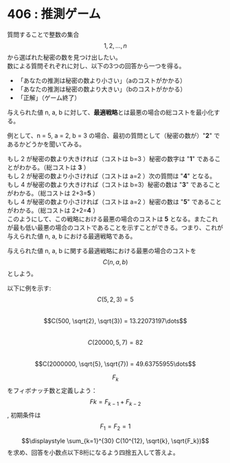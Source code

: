 # 406 : 推測ゲーム

質問することで整数の集合$${1, 2, \dots, n}$$から選ばれた秘密の数を見つけ出したい。\
数による質問それぞれに対し、以下の3つの回答から一つを得る。

* 「あなたの推測は秘密の数より小さい」（aのコストがかかる）
* 「あなたの推測は秘密の数より大きい」（bのコストがかかる）
* 「正解」（ゲーム終了）

与えられた値 n, a, b に対して、**最適戦略**とは最悪の場合の総コストを最小化する。

例として、n = 5, a = 2, b = 3 の場合、最初の質問として（秘密の数が）"**2**" であるかどうかを聞いてみる。

もし 2 が秘密の数より大きければ（コストは b=3 ）秘密の数字は "**1**" であることがわかる。（総コストは **3** ）\
もし 2 が秘密の数より小さければ（コストは a=2 ）次の質問は "**4**" となる。\
もし 4 が秘密の数より大きければ（コストは b=3）秘密の数は "**3**" であることがわかる。（総コストは 2+3=**5** ）\
もし 4 が秘密の数より小さければ（コストは a=2 ）秘密の数は "**5**" であることがわかる。（総コストは 2+2=**4** ）\
このようにして、この戦略における最悪の場合のコストは **5** となる。またこれが最も低い最悪の場合のコストであることを示すことができる。つまり、これが与えられた値 n, a, b における最適戦略である。

与えられた値 n, a, b に関する最適戦略における最悪の場合のコストを$$C(n, a, b)$$としよう。

以下に例を示す:\
$$C(5, 2, 3) = 5$$\
$$C(500, \sqrt{2}, \sqrt{3}) = 13.22073197\dots$$\
$$C(20000, 5, 7) = 82$$\
$$C(2000000, \sqrt{5}, \sqrt{7}) = 49.63755955\dots$$

$$F_k$$をフィボナッチ数と定義しよう：$$Fk = F_{k-1} + F_{k-2}$$, 初期条件は$$F_1 = F_2 = 1$$

$$\displaystyle \sum_{k=1}^{30} C(10^{12}, \sqrt{k}, \sqrt{F_k})$$を求め、回答を小数点以下8桁になるよう四捨五入して答えよ。
